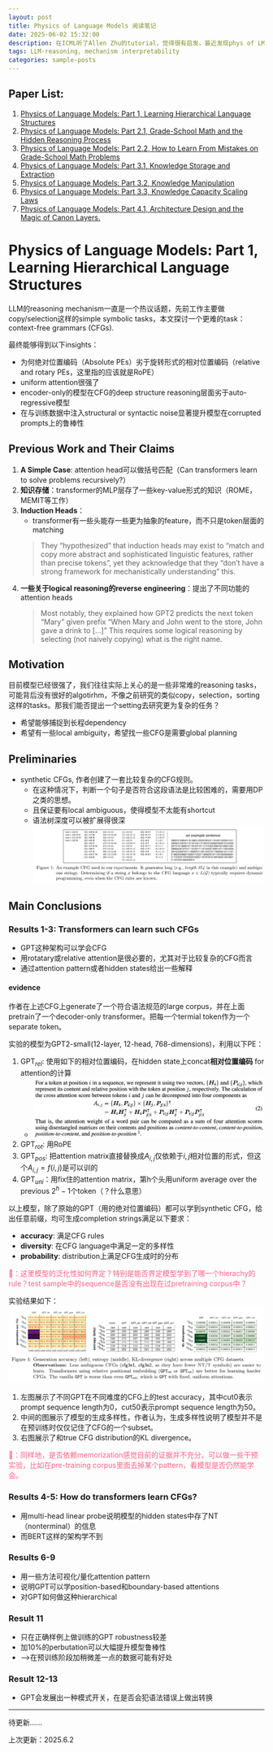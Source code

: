 ```yaml
---
layout: post
title: Physics of Language Models 阅读笔记
date: 2025-06-02 15:32:00
description: 在ICML听了Allen Zhu的tutorial，觉得很有启发，最近发现phys of LMs系列还在不断更新，写一篇阅读笔记系统整理一下。
tags: LLM-reasoning, mechanism interpretability
categories: sample-posts
---
```


## Paper List:
1. [Physics of Language Models: Part 1, Learning Hierarchical Language Structures](https://arxiv.org/abs/2305.13673)
2. [Physics of Language Models: Part 2.1, Grade-School Math and the Hidden Reasoning Process](https://openreview.net/forum?id=Tn5B6Udq3E)
3. [Physics of Language Models: Part 2.2, How to Learn From Mistakes on Grade-School Math Problems](https://arxiv.org/abs/2408.16293)
4. [Physics of Language Models: Part 3.1, Knowledge Storage and Extraction](https://arxiv.org/abs/2309.14316)
5. [Physics of Language Models: Part 3.2, Knowledge Manipulation](https://arxiv.org/abs/2309.14402)
6. [Physics of Language Models: Part 3.3, Knowledge Capacity Scaling Laws](https://arxiv.org/abs/2404.05405)
7. [Physics of Language Models: Part 4.1, Architecture Design and the Magic of Canon Layers.](https://ssrn.com/abstract=5240330)

# Physics of Language Models: Part 1, Learning Hierarchical Language Structures
LLM的reasoning mechanism一直是一个热议话题，先前工作主要做copy/selection这样的simple symbolic tasks，本文探讨一个更难的task：context-free grammars (CFGs).

最终能够得到以下insights：
* 为何绝对位置编码（Absolute PEs）劣于旋转形式的相对位置编码（relative and rotary PEs，这里指的应该就是RoPE）
* uniform attention很强了
* encoder-only的模型在CFG的deep structure reasoning层面劣于auto-regressive模型
* 在与训练数据中注入structural or syntactic noise显著提升模型在corrupted prompts上的鲁棒性

## Previous Work and Their Claims
1. **A Simple Case**: attention head可以做括号匹配（Can transformers learn to solve problems recursively?）
2. **知识存储**：transformer的MLP层存了一些key-value形式的知识（ROME，MEMIT等工作）
3. **Induction Heads**：
   * transformer有一些头能存一些更为抽象的feature，而不只是token层面的matching 
   > They “hypothesized” that induction heads may exist to “match and copy more abstract and sophisticated linguistic features, rather than precise tokens”, yet they acknowledge that they “don’t have a strong framework for mechanistically understanding” this.
4. **一些关于logical reasoning的reverse engineering**：提出了不同功能的attention heads
   > Most notably, they explained how GPT2 predicts the next token “Mary” given prefix “When Mary and John went to the store, John gave a drink to [...]” This requires some logical reasoning by selecting (not naively copying) what is the right name. 

## Motivation
目前模型已经很强了，我们往往实际上关心的是一些非常难的reasoning tasks，可能背后没有很好的algotirhm，不像之前研究的类似copy，selection，sorting这样的tasks。那我们能否提出一个setting去研究更为复杂的任务？
* 希望能够捕捉到长程dependency
* 希望有一些local ambiguity，希望找一些CFG是需要global planning

## Preliminaries
* synthetic CFGs, 作者创建了一套比较复杂的CFG规则。
  * 在这种情况下，判断一个句子是否符合这段语法是比较困难的，需要用DP之类的思想。
  * 且保证要有local ambiguous，使得模型不太能有shortcut
  * 语法树深度可以被扩展得很深
   ![fig](https://github.com/AheadOFpotato/AheadOFpotato.github.io/blob/main/_drafts/20250529_phys_of_llm/cfg.png?raw=true) 

## Main Conclusions
### Results 1-3: Transformers can learn such CFGs
* GPT这种架构可以学会CFG
* 用rotatary或relative attention是很必要的，尤其对于比较复杂的CFG而言
* 通过attention pattern或者hidden states给出一些解释
#### evidence
作者在上述CFG上generate了一个符合语法规范的large corpus，并在上面pretrain了一个decoder-only transformer。把每一个termial token作为一个separate token。

实验的模型为GPT2-small(12-layer, 12-head, 768-dimensions)，利用以下PE：
1. $\text{GPT}_{rel}$: 使用如下的相对位置编码，在hidden state上concat**相对位置编码** for attention的计算
   * ![fig](https://github.com/AheadOFpotato/AheadOFpotato.github.io/blob/main/_drafts/20250529_phys_of_llm/rel_pos.png?raw=true)
2. $\text{GPT}_{rot}$: 用RoPE
3. $\text{GPT}_{pos}$: 把attention matrix直接替换成$A_{i,j}$仅依赖于$i,j$相对位置的形式，但这个$A_{i,j}=f(i,j)$是可以训的
4. $\text{GPT}_{uni}$：用fix住的attention matrix，第h个头用uniform average over the previous $2^h-1$个token（？什么意思）

以上模型，除了原始的GPT（用的绝对位置编码）都可以学到synthetic CFG，给出任意前缀，均可生成completion strings满足以下要求：
* **accuracy**: 满足CFG rules
* **diversity**: 在CFG language中满足一定的多样性
* **probability**: distribution上满足CFG生成时的分布

<font color=#FF6384>💭：这里模型的泛化性如何界定？特别是能否界定模型学到了哪一个hierachy的rule？test sample中的sequence是否没有出现在过pretraining corpus中？</font>

实验结果如下：
![fig](https://github.com/AheadOFpotato/AheadOFpotato.github.io/blob/main/_drafts/20250529_phys_of_llm/result-1-3.png?raw=true)
1. 左图展示了不同GPT在不同难度的CFG上的test accuracy，其中cut0表示prompt sequence length为0，cut50表示prompt sequence length为50。
2. 中间的图展示了模型的生成多样性，作者认为，生成多样性说明了模型并不是在预训练时仅仅记住了CFG的一个subset。
3. 右图展示了和true CFG distribution的KL divergence。

<font color=#FF6384>💭：同样地，是否依赖memorization感觉目前的证据并不充分。可以做一些干预实验，比如在pre-training corpus里面去掉某个pattern，看模型是否仍然能学会。</font>

### Results 4-5: How do transformers learn CFGs?
* 用multi-head linear probe说明模型的hidden states中存了NT（nonterminal）的信息
* 而BERT这样的架构学不到


### Results 6-9
* 用一些方法可视化/量化attention pattern
* 说明GPT可以学position-based和boundary-based attentions
* 对GPT如何做这种hierarchical
### Result 11
* 只在正确样例上做训练的GPT robustness较差
* 加10%的perbutation可以大幅提升模型鲁棒性
* -->在预训练阶段加稍微差一点的数据可能有好处
### Result 12-13
* GPT会发展出一种模式开关，在是否会犯语法错误上做出转换

---
待更新......

上次更新：2025.6.2

